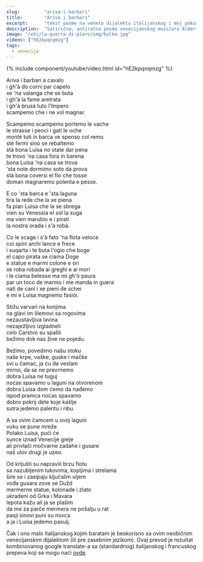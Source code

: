 ```yaml
---
slug:         "ariva-i-barbari"
title:        "Ariva i barbari"
excerpt:      "tekst pesme na veneto dijalektu italijanskog i moj pokušaj prevoda"
description:  "Satirična, antiratna pesma venecijanskog muzičara Alberta D'Amico-a."
image: "/etc/la-guerra-di-piero/img/bulke.jpg"
videos: ["hE2kpqnqmzg"]
tags:
  - venecija
---
```


{% include component/youtube/video.html id="hE2kpqnqmzg" %}

<div class="row">
<div class="col-sm-6">
<p>Ariva i barbari a cavalo<br>
i gh'à do corni par capelo<br>
xe 'na valanga che se buta<br>
i gh'à la fame aretrata<br>
i gh'à brusà tuto l'Impero<br>
scampemo che i ne vol magnar.</p>

<p>Scampemo scampemo portemo le vache<br>
le strasse i peoci i gati le oche<br>
monté tuti in barca ve spenso col remo<br>
sté fermi sinò se rebaltemo<br>
stà bona Luisa no state dar pena<br>
te trovo 'na casa fora in barena<br>
bona Luisa 'na casa se trova<br>
'sta note dormimo soto da prova<br>
stà bona coversi el fio che tosse<br>
doman magnaremo polenta e pesse.</p>

<p>E co 'sta barca e 'sta laguna<br>
tira la rede che la xe piena<br>
fa pian Luisa che la se sbrega<br>
vien su Venessia el sol la suga<br>
ma vien marubio e i pirati<br>
la nostra orada i s'à robà.</p>

<p>Co le scage i s'à fato 'na flota veloce<br>
coi spini archi lance e frece<br>
i suqarta i te buta l'ogio che boge<br>
el capo pirata se ciama Doge<br>
e statue e marmi colone e ori<br>
xe roba robada ai greghi e ai mori<br>
i le ciama belesse ma mi gh'ò paura<br>
par un toco de marmo i me manda in guera<br>
nati de cani i xe pieni de schei<br>
e mi e Luisa magnemo fasiòi.</p>
</div>

<div class="col-sm-6">
<p>Stižu varvari na konjima<br>
na glavi im šlemovi sa rogovima<br>
nezaustavljiva lavina<br>
nezaježljivo izgladneli<br>
celo Carstvo su spalili<br>
bežimo dok nas žive ne pojedu.</p>

<p>Bežimo, povedimo našu stoku<br>
naše krpe, vaške, guske i mačke<br>
svi u čamac, ja ću da veslam<br>
mirno, da se ne prevrnemo<br>
dobra Luisa ne tuguj<br>
noćas spavamo u laguni na otvorenom<br>
dobra Luisa dom ćemo da nađemo<br>
ispod pramca noćas spavamo<br>
dobro pokrij dete koje kašlje<br>
sutra jedemo palentu i ribu.</p>

<p>A sa ovim čamcem u ovoj laguni<br>
vuku se pune mreže<br>
Polako Luisa, pući će<br>
sunce iznad Venecije greje<br>
ali privlači močvarne zadahe i gusare<br>
naš ulov drugi je uzeo.</p>

<p>Od krljušti su napravili brzu flotu<br>
sa nazubljenim lukovima, kopljima i strelama<br>
šire se i zasipaju ključalim uljem<br>
vođa gusara zove se Dužd<br>
mermerne statue, kolonade i zlato<br>
ukradeni od Grka i Mavara<br>
lepota kažu ali ja se plašim<br>
da me za parče mermera ne pošalju u rat<br>
pasji sinovi puni su novca<br>
a ja i Luisa jedemo pasulj.</p>
</div>
</div>

Čak i ono malo italijanskog kojim baratam je beskorisno sa ovim neobičnim venecijanskim dijalektom (ili pre zasebnim jezikom).
Ovaj prevod je rezultat kombinovanog google translate-a sa (standardnog) italijanskog i francuskog prepeva koji se mogu
naći <a href="https://www.antiwarsongs.org/canzone.php?lang=en&id=3924" class="external">ovde</a>.